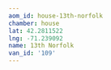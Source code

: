 ```yaml
---
aom_id: house-13th-norfolk
chamber: house
lat: 42.2811522
lng: -71.239092
name: 13th Norfolk
van_id: '109'
---
```

